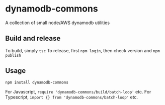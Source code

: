 # dynamodb-commons
A collection of small node/AWS dynamodb utilities

## Build and release

To build, simply `tsc`
To release, first `npm login`, then check version and `npm publish`

## Usage

`npm install dynamodb-commons`

For Javascript, `require 'dynamodb-commons/build/batch-loop'` etc.
For Typescript, `import {} from 'dynamodb-commons/batch-loop'` etc.
